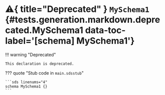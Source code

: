 # :warning:{ title="Deprecated" } <code class="doc-symbol doc-symbol-schema"></code> `MySchema1` {#tests.generation.markdown.deprecated.MySchema1 data-toc-label='[schema] MySchema1'}

!!! warning "Deprecated"

    This declaration is deprecated.

??? quote "Stub code in `main.sdsstub`"

    ```sds linenums="4"
    schema MySchema1 {}
    ```
